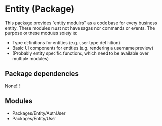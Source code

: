 # Entity (Package)
This package provides "entity modules" as a code base for every business entity.
These modules must not have sagas nor commands or events.
The purpose of these modules solely is:
- Type definitions for entities (e.g. user type definition)
- Basic UI components for entities (e.g. rendering a username preview)
- (Probably entity specific functions, which need to be available over multiple modules)

## Package dependencies 
None!!!

## Modules
- Packages/Entity/AuthUser
- Packages/Entity/User